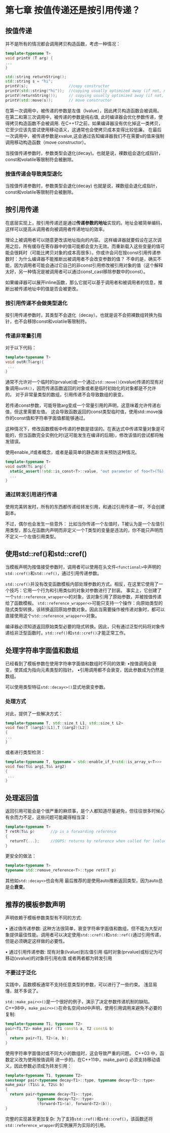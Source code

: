 # 第七章 按值传递还是按引用传递？

## 按值传递

并不是所有的情况都会调用拷贝构造函数，考虑一种情况：

```cpp
template<typename T>
void printV (T arg) {
...
}

std::string returnString();
std::string s = "hi";
printV(s);                  //copy constructor
printV(std::string("hi"));  //copying usually optimized away (if not, move constructor)
printV(returnString());     // copying usually optimized away (if not, move constructor)
printV(std::move(s));       // move constructor
```

在第一次调用中，被传递的参数是左值（lvalue），因此拷贝构造函数会被调用。
在第二和第三次调用中，被传递的参数是纯右值, 此时编译器会优化参数传递，使得拷贝构造函数不会被调用.
在C++17之前，如果编译器没有优化掉这一类拷贝，它至少应该先尝试使用移动语义，这通常也会使拷贝成本变得比较低廉。
在最后一次调用中，被传递参数是xvalue,这会通过告知编译器我们不在需要s的值来强制调用移动构造函数（move constructor）。

当按值传递参数时，参数类型会退化(decay)。也就是说，裸数组会退化成指针，const和volatile等限制符会被删除。

### 按值传递会导致类型退化

当按值传递参数时，参数类型会退化(decay)
也就是说，裸数组会退化成指针，const和volatile等限制符会被删除。

## 按引用传递

在底层实现上，按引用传递还是通过**传递参数的地址**实现的。地址会被简单编码，这样可以提高从调用者向被调用者传递地址的效率。

理论上被调用者可以随意更改该地址指向的内容。
这样编译器就要假设在这次调用之后，所有缓存在寄存器中的值可能都会变为无效。而重新载入这些变量的值可能会很耗时（可能比拷贝对象的成本高很多）。你或许会问在按const引用传递参数时：为什么编译器不能推断出被调用者不会改变参数的值？
不幸的是，确实不能，因为调用者可能会通过它自己的非const引用修改被引用对象的值（这个解释太好，另一种情况是被调用者可以通过const_cast移除参数中的const）。

如果编译器可以展开inline函数，那么它就可以基于调用者和被调用者的信息，推断出被传递地址中的值是否会被更改。

### 按引用传递不会做类型退化

按引用传递参数时，其类型不会退化（decay）。也就是说不会把裸数组转换为指针，也不会移除const和volatile等限制符。

### 传递非常量引用

对于以下代码：

```cpp
template<typename T>
void outR(T&arg){
 ...
}
```

通常不允许对一个临时的(prvalue)或一个通过`std::move()`(xvalue)传递的现有对象调用`outR()`，因而传递函数返回的对象或者是临时初始化的对象都是不允许的。
对于非常量类型的数组，引用传递不会导致数组的衰变。

若传递const参数，可能导致arg变成一个常量引用的声明，这意味着允许传递右值，但这里需要左值。
这会导致函数返回的const类型临时值，使用std::move操作的const值和字符串字面值都能够通过。

这种情况下，修改函数模板中传递的参数是错误的。在表达式中传递常量对象是可能的，但当函数完全实例化时(这可能发生在编译的后期)，修改该值的尝试都将触发错误。

使用enable_if或者概念，或者是最简单的静态断言来预防这种情况。

```cpp
template<typename T>
void outR(T& arg){
  static_assert(!std::is_const<T>::value, "out parameter of foo<T>(T&) is const");
  ...
}
```

### 通过转发引用进行传递

使用完美转发时，所有的东西都传递给转发引用，和通过引用传递一样，不会创建副本。

不过，偶尔也会发生一些意外：
比如当你传递一个左值时，T被认为是一个左值引用类型，那么在函数内声明而非定义一个T类型的变量是违法的，你不能只声明而不定义一个左值引用类型。

## 使用std::ref()和std::cref()

当模板声明为按值接受参数时，调用者可以使用在头文件`<functional>`中声明的`std::cref()`和`std::ref()`，通过引用传递参数。

`std::cref()`并没有改变函数模板内部处理参数的方式。相反，在这里它使用了一个技巧：它用一个行为和引用类似的对象对参数进行了封装。
事实上，它创建了一个`std::reference_wrapper<>`的对象，该对象引用了原始参数，并被按值传递给了函数模板。
`std::reference_wrapper<>`可能只支持一个操作：向原始类型的隐式类型转换，该转换返回原始参数对象。因此当需要操作被传递对象时，都可以直接使用这个`std::reference_wrapper<>`对象。

编译器必须知道返回原始类型必要的隐式转换。因此，只有通过泛型代码将对象传递给非泛型函数时，`std::ref()`和`std::cref()`才能正常工作。

## 处理字符串字面值和数组

已经看到了模板参数在使用字符串字面值和数组时不同的效果:
•按值调用会衰变，使其成为指向元素类型的指针。
•引用调用都不会衰变，因此参数成为仍然是数组。

可以使用类型特征`std::decay<>()`显式地衰变参数。

### 处理方式

对此，提供了一些解决方式：

```cpp
template<typename T, std::size_t L1, std::size_t L2>
void foo(T (&arg1)[L1],T (&arg2)[L2])
{
...
}
```

或者进行类型检测：

```cpp
template<typename T, typename = std::enable_if_t<std::is_array_v<T>>>
void foo(T&& arg1,T&& arg2)
{
 ...
}
```

## 处理返回值

返回引用可能会是个很严重的麻烦事，是个人都知道尽量避免，但往往很多时候心有余而力不足，这些问题可能藏得相当深：

```cpp
template<typename T>
T retR(T&& p)       //p is a forwarding reference
{
  returnT{...};     //OOPS: returns by reference when called for lvalues
}
```

更安全的做法：

```cpp
template<typename T>
typename std::remove_reference<T>::type retV(T p)
```

其他如`std::decay<>`也会有用
最后推荐的是使用auto推断返回类型，因为auto总是会**衰变**。

## 推荐的模板参数声明

声明依赖于模板参数类型有不同的方式:

• 通过值传递参数:
这种方法很简单，衰变字符串字面值和数组，但不能为大型对象提供最佳性能。调用者可以决定使用`std::cref()`和`std::ref()`通过引用传递，但是必须确定这样做的必要性。

• 通过引用传递参数:
现有对象(lvalue)到左值引用
临时对象(prvalue)或标记为可移动(xvalue)的对象将引用右值
或者两者都为转发引用

### 不要过于泛化

实践中，函数模板通常不支持任意类型的参数，可以进行了一些约束。
浅显易懂，就不多说了。

`std::make_pair<>()`是一个很好的例子，演示了决定参数传递机制的缺陷。
C++98中，`make_pair<>()`在命名空间std中声明，使用引用调用来避免不必要的复制:

```cpp
template<typename T1, typename T2>
pair<T1,T2> make_pair (T1 const& a, T2 const& b)
{
  return pair<T1, T2>(a, b);
}
```

使用字符串字面值对或不同大小的数组时，这会导致严重的问题。
C++03 中，函数定义改为使用按值调用
进一步的，在C++11中，make_pair() 必须支持移动语义，因此参数必须成为转发引用：

```cpp
template<typename T1, typename T2>
constexpr pair<typename decay<T1>::type, typename decay<T2>::type>
make_pair (T1&& a, T2&& b)
{
  return pair<typename decay<T1>::type,
              typename decay<T2>::type>
              (forward<T1>(a), forward<T2>(b));
}
```

完整的实现甚至更加复杂:
为了支持`std::ref()`和`std::cref()`，该函数还将`std::reference_wrapper`的实例展开为实际的引用。
